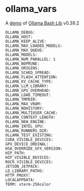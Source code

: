 # ollama_vars

A [demo](../README.md#demos) of [Ollama Bash Lib](https://github.com/attogram/ollama-bash-lib) v0.39.2

```
OLLAMA_DEBUG: 
OLLAMA_HOST: 
OLLAMA_KEEP_ALIVE: 
OLLAMA_MAX_LOADED_MODELS: 
OLLAMA_MAX_QUEUE: 
OLLAMA_MODELS: 
OLLAMA_NUM_PARALLEL: 1
OLLAMA_NOPRUNE: 
OLLAMA_ORIGINS: 
OLLAMA_SCHED_SPREAD: 
OLLAMA_FLASH_ATTENTION: 
OLLAMA_KV_CACHE_TYPE: 
OLLAMA_LLM_LIBRARY: 
OLLAMA_GPU_OVERHEAD: 
OLLAMA_LOAD_TIMEOUT: 
OLLAMA_TMPDIR: 
OLLAMA_MAX_VRAM: 
OLLAMA_NOHISTORY: 
OLLAMA_MULTIUSER_CACHE: 
OLLAMA_CONTEXT_LENGTH: 
OLLAMA_NEW_ENGINE: 
OLLAMA_INTEL_GPU: 
OLLAMA_RUNNERS_DIR: 
OLLAMA_TEST_EXISTING: 
CUDA_VISIBLE_DEVICES: 
GPU_DEVICE_ORDINAL: 
HSA_OVERRIDE_GFX_VERSION: 
HIP_PATH: 
HIP_VISIBLE_DEVICES: 
ROCR_VISIBLE_DEVICES: 
JETSON_JETPACK: 
LD_LIBRARY_PATHS: 
HTTP_PROXY: 
LOCALAPPDATA: 
TERM: xterm-256color
```
